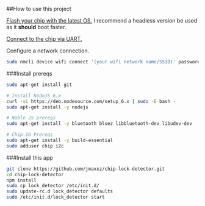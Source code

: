 ##How to use this project

[Flash your chip with the latest OS.](http://flash.getchip.com/) I recommend a headless version be used as it **should** boot faster.

[Connect to the chip via UART.](http://docs.getchip.com/chip.html#headless-chip)

Configure a network connection.
```bash
sudo nmcli device wifi connect '(your wifi network name/SSID)' password '(your wifi password)' ifname wlan0
```

###Install prereqs

```bash
sudo apt-get install git

# Install NodeJS 6.x
curl -sL https://deb.nodesource.com/setup_6.x | sudo -E bash -
sudo apt-get install -y nodejs

# Noble JS prereqs
sudo apt-get install -y bluetooth bluez libbluetooth-dev libudev-dev

# Chip-IO Prereqs
sudo apt-get install -y build-essential
sudo adduser chip i2c
```

###Install this app

```bash
git clone https://github.com/jmaxxz/chip-lock-detector.git
cd chip-lock-detector
npm install
sudo cp lock_detector /etc/init.d/
sudo update-rc.d lock_detector defaults
sudo /etc/init.d/lock_detector start
```
